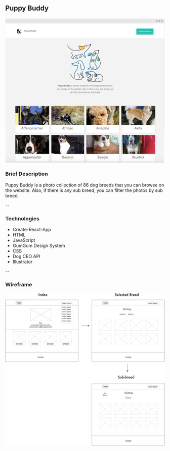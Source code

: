 
## Puppy Buddy

![](puppybuddy_readme.jpg)


### Brief Description

Puppy Buddy is a photo collection of 86 dog breeds that you can browse on the website. Also, if there is any sub breed, you can filter the photos by sub breed.

--

### Technologies

* Create-React-App
* HTML
* JavaScript
* GumGum Design System
* CSS
* Dog CEO API
* Illustrator

--

### Wireframe
![](puppybuddy_wireframe.jpg)
